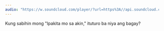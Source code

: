 ```yaml
---
audio: "https://w.soundcloud.com/player/?url=https%3A//api.soundcloud.com/tracks/1406188897%3Fsecret_token%3Ds-0hxUaiuAFE0&color=%23ff5500&auto_play=true&hide_related=false&show_comments=true&show_user=true&show_reposts=false&show_teaser=true&visual=true"
---
```


Kung sabihin mong "Ipakita mo sa akin," ituturo ba niya ang bagay?